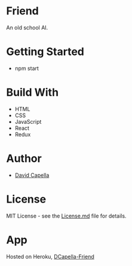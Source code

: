 # Friend
An old school AI.

# Getting Started
* npm start

# Build With
* HTML
* CSS
* JavaScript
* React
* Redux

# Author
- [David Capella](github.com/DCapella)

# License
MIT License - see the [License.md](./LICENSE.md) file for details.

# App
Hosted on Heroku, [DCapella-Friend](http://DCapella-Friend.herokuapp.com)
